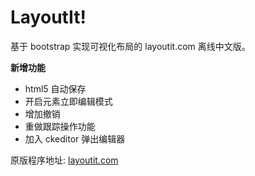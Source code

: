 LayoutIt!
========

基于 bootstrap 实现可视化布局的 layoutit.com 离线中文版。

**新增功能**

- html5 自动保存
- 开启元素立即编辑模式
- 增加撤销
- 重做跟踪操作功能
- 加入 ckeditor 弹出编辑器

原版程序地址: <a href="http://www.layoutit.com/" target="_blank">layoutit.com</a>
